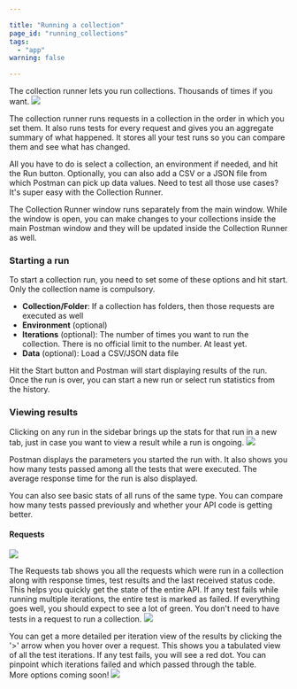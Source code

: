 ```yaml
---

title: "Running a collection"
page_id: "running_collections"
tags: 
  - "app"
warning: false

---
```


The collection runner lets you run collections. Thousands of times if you want.
![](https://www.postman.com/img/v1/docs/source/cr-1.png)

The collection runner runs requests in a collection in the order in which you
set them. It also runs tests for every request and gives you an aggregate summary of
what happened. It stores all your test runs so you can compare them and
see what has changed.

All you have to do is select a collection, an environment if
needed, and hit the Run button. Optionally, you can also add a CSV or a JSON file from which
Postman can pick up data values. Need to test all those use cases? It's super
easy with the Collection Runner.

The Collection Runner window runs separately from the main window. While the window is
open, you can make changes to your collections inside the main Postman
window and they will be updated inside the Collection Runner as well.

### Starting a run

To start a collection run, you need to set some of these options and hit
start. Only the collection name is compulsory.

* **Collection/Folder**: If a collection has folders, then those requests are executed as well
* **Environment** (optional)
* **Iterations** (optional): The number of times you want to run the collection. There is no official limit to the number. At least yet.
* **Data** (optional): Load a CSV/JSON data file

Hit the Start button and Postman will start displaying results of the run.
Once the run is over, you can start a new run or select run statistics from
the history.

### Viewing results

Clicking on any run in the sidebar brings up the stats for that run in a new
tab, just in case you want to view a result while a run is ongoing.
![](https://www.postman.com/img/v1/docs/source/cr-3.png)

Postman displays the parameters you started the run with. It also shows you how many tests passed among all the tests that
were executed. The average response time for the run is also displayed.

You can also see basic stats of all runs of the same type. You can compare how
many tests passed previously and whether your API code is getting better.

#### Requests
![](https://www.postman.com/img/v1/docs/source/cr-2.png)

The Requests tab shows you all the requests which were run in a collection
along with response times, test results and the last received status code. This helps
you quickly get the state of the entire API. If any test fails while
running multiple iterations, the entire test is marked as failed. If everything goes
well, you should expect to see a lot of green. You don't
need to have tests in a request to run a collection.
![](https://www.postman.com/img/v1/docs/source/cr-7.png)

You can get a more detailed per iteration view of the results by clicking the '\>' arrow when you hover over a request. This shows you a tabulated
view of all the test iterations. If any test fails, you will see a red dot. You
can pinpoint which iterations failed and which passed through the table.   
More options coming soon!
![](https://www.postman.com/img/v1/docs/source/cr-4.png)
